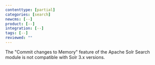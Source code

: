 ```yaml
---
contenttype: [partial]
categories: [search]
newcms: [--]
product: [--]
integration: [--]
tags: [--]
reviewed: ""
---
```


<Alert title="Note" type="info">

The "Commit changes to Memory" feature of the Apache Solr Search module is not compatible with Solr 3.x versions.

</Alert>
